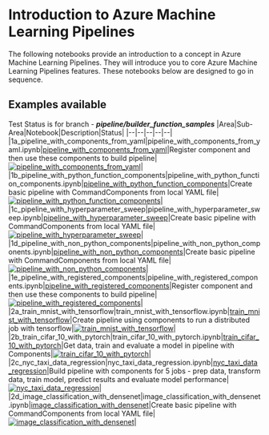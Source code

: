 # Introduction to Azure Machine Learning Pipelines

The following notebooks provide an introduction to a concept in Azure Machine Learning Pipelines. They will introduce you to core Azure Machine Learning Pipelines features. 
These notebooks below are designed to go in sequence.

## Examples available

Test Status is for branch - **_pipeline/builder_function_samples_**
|Area|Sub-Area|Notebook|Description|Status|
|--|--|--|--|--|
|1a_pipeline_with_components_from_yaml|pipeline_with_components_from_yaml.ipynb|[pipeline_with_components_from_yaml](1a_pipeline_with_components_from_yaml/pipeline_with_components_from_yaml.ipynb)|Register component and then use these components to build pipeline|[![pipeline_with_components_from_yaml](https://github.com/Azure/azureml-examples/actions/workflows/sdk-1a_pipeline_with_components_from_yaml-pipeline_with_components_from_yaml.yml/badge.svg?branch=march-sdk-preview)](https://github.com/Azure/azureml-examples/actions/workflows/sdk-1a_pipeline_with_components_from_yaml-pipeline_with_components_from_yaml.yml)|
|1b_pipeline_with_python_function_components|pipeline_with_python_function_components.ipynb|[pipeline_with_python_function_components](1b_pipeline_with_python_function_components/pipeline_with_python_function_components.ipynb)|Create basic pipeline with CommandComponents from local YAML file|[![pipeline_with_python_function_components](https://github.com/Azure/azureml-examples/actions/workflows/sdk-1b_pipeline_with_python_function_components-pipeline_with_python_function_components.yml/badge.svg?branch=march-sdk-preview)](https://github.com/Azure/azureml-examples/actions/workflows/sdk-1b_pipeline_with_python_function_components-pipeline_with_python_function_components.yml)|
|1c_pipeline_with_hyperparameter_sweep|pipeline_with_hyperparameter_sweep.ipynb|[pipeline_with_hyperparameter_sweep](1c_pipeline_with_hyperparameter_sweep/pipeline_with_hyperparameter_sweep.ipynb)|Create basic pipeline with CommandComponents from local YAML file|[![pipeline_with_hyperparameter_sweep](https://github.com/Azure/azureml-examples/actions/workflows/sdk-1c_pipeline_with_hyperparameter_sweep-pipeline_with_hyperparameter_sweep.yml/badge.svg?branch=march-sdk-preview)](https://github.com/Azure/azureml-examples/actions/workflows/sdk-1c_pipeline_with_hyperparameter_sweep-pipeline_with_hyperparameter_sweep.yml)|
|1d_pipeline_with_non_python_components|pipeline_with_non_python_components.ipynb|[pipeline_with_non_python_components](1d_pipeline_with_non_python_components/pipeline_with_non_python_components.ipynb)|Create basic pipeline with CommandComponents from local YAML file|[![pipeline_with_non_python_components](https://github.com/Azure/azureml-examples/actions/workflows/sdk-1d_pipeline_with_non_python_components-pipeline_with_non_python_components.yml/badge.svg?branch=march-sdk-preview)](https://github.com/Azure/azureml-examples/actions/workflows/sdk-1d_pipeline_with_non_python_components-pipeline_with_non_python_components.yml)|
|1e_pipeline_with_registered_components|pipeline_with_registered_components.ipynb|[pipeline_with_registered_components](1e_pipeline_with_registered_components/pipeline_with_registered_components.ipynb)|Register component and then use these components to build pipeline|[![pipeline_with_registered_components](https://github.com/Azure/azureml-examples/actions/workflows/sdk-1e_pipeline_with_registered_components-pipeline_with_registered_components.yml/badge.svg?branch=march-sdk-preview)](https://github.com/Azure/azureml-examples/actions/workflows/sdk-1e_pipeline_with_registered_components-pipeline_with_registered_components.yml)|
|2a_train_mnist_with_tensorflow|train_mnist_with_tensorflow.ipynb|[train_mnist_with_tensorflow](2a_train_mnist_with_tensorflow/train_mnist_with_tensorflow.ipynb)|Create pipeline using components to run a distributed job with tensorflow|[![train_mnist_with_tensorflow](https://github.com/Azure/azureml-examples/actions/workflows/sdk-2a_train_mnist_with_tensorflow-train_mnist_with_tensorflow.yml/badge.svg?branch=march-sdk-preview)](https://github.com/Azure/azureml-examples/actions/workflows/sdk-2a_train_mnist_with_tensorflow-train_mnist_with_tensorflow.yml)|
|2b_train_cifar_10_with_pytorch|train_cifar_10_with_pytorch.ipynb|[train_cifar_10_with_pytorch](2b_train_cifar_10_with_pytorch/train_cifar_10_with_pytorch.ipynb)|Get data, train and evaluate a model in pipeline with Components|[![train_cifar_10_with_pytorch](https://github.com/Azure/azureml-examples/actions/workflows/sdk-2b_train_cifar_10_with_pytorch-train_cifar_10_with_pytorch.yml/badge.svg?branch=march-sdk-preview)](https://github.com/Azure/azureml-examples/actions/workflows/sdk-2b_train_cifar_10_with_pytorch-train_cifar_10_with_pytorch.yml)|
|2c_nyc_taxi_data_regression|nyc_taxi_data_regression.ipynb|[nyc_taxi_data_regression](2c_nyc_taxi_data_regression/nyc_taxi_data_regression.ipynb)|Build pipeline with components for 5 jobs - prep data, transform data, train model, predict results and evaluate model performance|[![nyc_taxi_data_regression](https://github.com/Azure/azureml-examples/actions/workflows/sdk-2c_nyc_taxi_data_regression-nyc_taxi_data_regression.yml/badge.svg?branch=march-sdk-preview)](https://github.com/Azure/azureml-examples/actions/workflows/sdk-2c_nyc_taxi_data_regression-nyc_taxi_data_regression.yml)|
|2d_image_classification_with_densenet|image_classification_with_densenet.ipynb|[image_classification_with_densenet](2d_image_classification_with_densenet/image_classification_with_densenet.ipynb)|Create basic pipeline with CommandComponents from local YAML file|[![image_classification_with_densenet](https://github.com/Azure/azureml-examples/actions/workflows/sdk-2d_image_classification_with_densenet-image_classification_with_densenet.yml/badge.svg?branch=march-sdk-preview)](https://github.com/Azure/azureml-examples/actions/workflows/sdk-2d_image_classification_with_densenet-image_classification_with_densenet.yml)|
